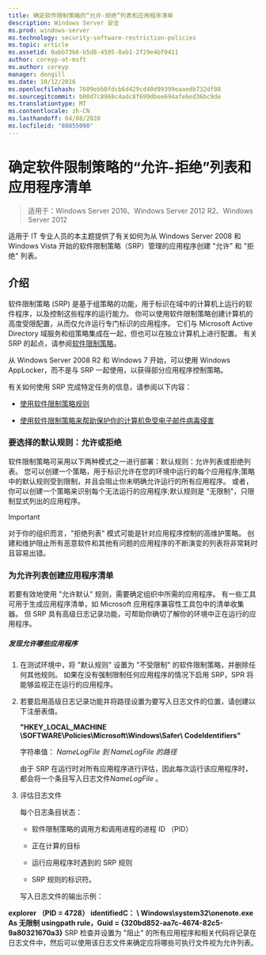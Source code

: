 ```yaml
---
title: 确定软件限制策略的“允许-拒绝”列表和应用程序清单
description: Windows Server 安全
ms.prod: windows-server
ms.technology: security-software-restriction-policies
ms.topic: article
ms.assetid: 0abb73b6-b5d8-4505-8ab1-2f29e4bf0411
author: coreyp-at-msft
ms.author: coreyp
manager: dongill
ms.date: 10/12/2016
ms.openlocfilehash: 7609ebb0fdcb6d429cd40d99399eaaedb732df08
ms.sourcegitcommit: b00d7c8968c4adc8f699dbee694afe6ed36bc9de
ms.translationtype: MT
ms.contentlocale: zh-CN
ms.lasthandoff: 04/08/2020
ms.locfileid: "80855090"
---
```

# <a name="determine-allow-deny-list-and-application-inventory-for-software-restriction-policies"></a>确定软件限制策略的“允许-拒绝”列表和应用程序清单

>适用于：Windows Server 2016、Windows Server 2012 R2、Windows Server 2012

适用于 IT 专业人员的本主题提供了有关如何为从 Windows Server 2008 和 Windows Vista 开始的软件限制策略（SRP）管理的应用程序创建 "允许" 和 "拒绝" 列表。

## <a name="introduction"></a>介绍
软件限制策略 (SRP) 是基于组策略的功能，用于标识在域中的计算机上运行的软件程序，以及控制这些程序的运行能力。 你可以使用软件限制策略创建计算机的高度受限配置，从而仅允许运行专门标识的应用程序。 它们与 Microsoft Active Directory 域服务和组策略集成在一起，但也可以在独立计算机上进行配置。 有关 SRP 的起点，请参阅[软件限制策略](software-restriction-policies.md)。

从 Windows Server 2008 R2 和 Windows 7 开始，可以使用 Windows AppLocker，而不是与 SRP 一起使用，以获得部分应用程序控制策略。

有关如何使用 SRP 完成特定任务的信息，请参阅以下内容：

-   [使用软件限制策略规则](work-with-software-restriction-policies-rules.md)

-   [使用软件限制策略来帮助保护你的计算机免受电子邮件病毒侵害](use-software-restriction-policies-to-help-protect-your-computer-against-an-email-virus.md)

### <a name="what-default-rule-to-choose-allow-or-deny"></a>要选择的默认规则：允许或拒绝
软件限制策略可采用以下两种模式之一进行部署：默认规则：允许列表或拒绝列表。 您可以创建一个策略，用于标识允许在您的环境中运行的每个应用程序;策略中的默认规则受到限制，并且会阻止你未明确允许运行的所有应用程序。 或者，你可以创建一个策略来识别每个无法运行的应用程序;默认规则是 "无限制"，只限制显式列出的应用程序。

> [!IMPORTANT]
> 对于你的组织而言，"拒绝列表" 模式可能是针对应用程序控制的高维护策略。 创建和维护阻止所有恶意软件和其他有问题的应用程序的不断演变的列表将非常耗时且容易出错。

### <a name="create-an-inventory-of-your-applications-for-the-allow-list"></a>为允许列表创建应用程序清单
若要有效地使用 "允许默认" 规则，需要确定组织中所需的应用程序。 有一些工具可用于生成应用程序清单，如 Microsoft 应用程序兼容性工具包中的清单收集器。 但 SRP 具有高级日志记录功能，可帮助你确切了解你的环境中正在运行的应用程序。

##### <a name="to-discover-which-applications-to-allow"></a>发现允许哪些应用程序

1.  在测试环境中，将 "默认规则" 设置为 "不受限制" 的软件限制策略，并删除任何其他规则。 如果在没有强制限制任何应用程序的情况下启用 SRP，SPR 将能够监视正在运行的应用程序。

2.  若要启用高级日志记录功能并将路径设置为要写入日志文件的位置，请创建以下注册表值。

    **"HKEY_LOCAL_MACHINE \SOFTWARE\Policies\Microsoft\Windows\Safer\ CodeIdentifiers"**

    字符串值： *NameLogFile 到 NameLogFile 的路径*

    由于 SRP 在运行时对所有应用程序进行评估，因此每次运行该应用程序时，都会将一个条目写入日志文件*NameLogFile* 。

3.  评估日志文件

    每个日志条目状态：

    -   软件限制策略的调用方和调用进程的进程 ID （PID）

    -   正在计算的目标

    -   运行应用程序时遇到的 SRP 规则

    -   SRP 规则的标识符。

    写入日志文件的输出示例：

**explorer （PID = 4728） identifiedC： \ Windows\system32\onenote.exe As 无限制 usingpath rule，Guid = {320bd852-aa7c-4674-82c5-9a80321670a3}**   SRP 检查并设置为 "阻止" 的所有应用程序和相关代码将记录在日志文件中，然后可以使用该日志文件来确定应将哪些可执行文件视为允许列表。



